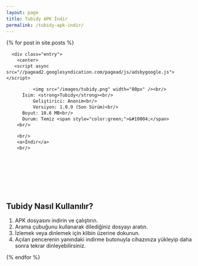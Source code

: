 ```yaml
---
layout: page
title: Tubidy APK İndir
permalink: /tubidy-apk-indir/
---
```


<div class="posts">
  {% for post in site.posts %}
    <article class="post">

      <div class="entry">
        <center>
       <script async src="//pagead2.googlesyndication.com/pagead/js/adsbygoogle.js"></script>
<!-- Tubi-otobaglanti -->
<ins class="adsbygoogle"
     style="display:block"
     data-ad-client="ca-pub-2943359289617623"
     data-ad-slot="7820723502"
     data-ad-format="link"></ins>
<script>
(adsbygoogle = window.adsbygoogle || []).push({});
</script>
              <img src="/images/tubidy.png" width="80px" /><br/>
          İsim: <strong>Tubidy</strong><br/>
              Geliştirici: Anonim<br/>
              Versiyon: 1.0.9 (Son Sürüm)<br/>
          Boyut: 10.6 MB<br/>
          Durum: Temiz <span style="color:green;">&#10004;</span>
        <br/>
<script async src="//pagead2.googlesyndication.com/pagead/js/adsbygoogle.js"></script>
<!-- Tubi-otobaglanti -->
<ins class="adsbygoogle"
     style="display:block"
     data-ad-client="ca-pub-2943359289617623"
     data-ad-slot="7820723502"
     data-ad-format="link"></ins>
<script>
(adsbygoogle = window.adsbygoogle || []).push({});
</script>
        <br/>
        <a>İndir</a>
        <br/>
<script async src="//pagead2.googlesyndication.com/pagead/js/adsbygoogle.js"></script>
<script async src="//pagead2.googlesyndication.com/pagead/js/adsbygoogle.js"></script>
<!-- tubebaglanti2 -->
<ins class="adsbygoogle"
     style="display:inline-block;width:200px;height:90px"
     data-ad-client="ca-pub-2943359289617623"
     data-ad-slot="9895732240"></ins>
<script>
(adsbygoogle = window.adsbygoogle || []).push({});
</script>
</center>
        <h2>Tubidy Nasıl Kullanılır?</h2>
        <ol>
  <li>APK dosyasını indirin ve çalıştırın.</li>
    <li>Arama çubuğunu kullanarak dilediğiniz dosyayı aratın.</li>
    <li>İzlemek veya dinlemek için klibin üzerine dokunun.</li>
    <li>Açılan pencerenin yanındaki indirme butonuyla cihazınıza yükleyip daha sonra tekrar dinleyebilirsiniz.</li>
  </ol>
      </div>
    </article>
  {% endfor %}
</div>
